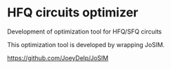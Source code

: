 # HFQ circuits optimizer

Development of optimization tool for HFQ/SFQ circuits

This optimization tool is developed by wrapping JoSIM.

https://github.com/JoeyDelp/JoSIM
